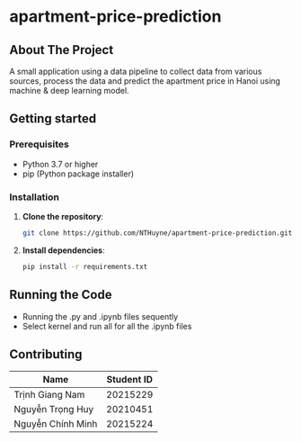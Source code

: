 # apartment-price-prediction
## About The Project

A small application using a data pipeline to collect data from various sources, process the data and predict the apartment price in Hanoi using machine & deep learning model.

## Getting started

### Prerequisites
- Python 3.7 or higher
- pip (Python package installer)

### Installation

1. **Clone the repository**:
    ```bash
    git clone https://github.com/NTHuyne/apartment-price-prediction.git
    ```

2. **Install dependencies**:
    ```bash
    pip install -r requirements.txt
    ```
## Running the Code
- Running the .py and .ipynb files sequently
- Select kernel and run all for all the .ipynb files
## Contributing
| Name                   | Student ID | 
|------------------------|------------|
| Trịnh Giang Nam        | 20215229   | 
| Nguyễn Trọng Huy       | 20210451   | 
| Nguyễn Chính Minh      | 20215224   |
